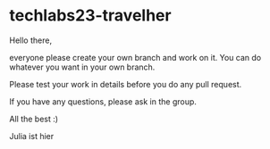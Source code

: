 # techlabs23-travelher
Hello there, 

everyone please create your own branch and work on it. You can do whatever you want in your own branch.

Please test your work in details before you do any pull request.

If you have any questions, please ask in the group.

All the best :)


Julia ist hier
